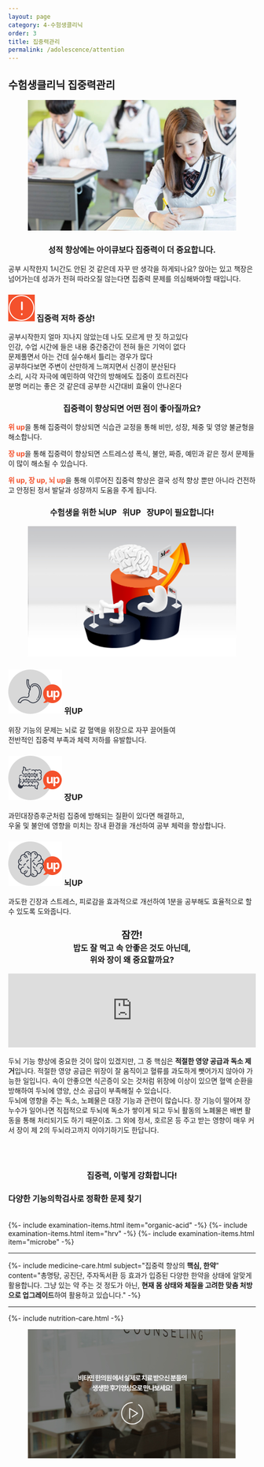 ```yaml
---
layout: page
category: 4-수험생클리닉
order: 3
title: 집중력관리
permalink: /adolescence/attention
---
```


<h2 class="content-heading">
  <strong>수험생클리닉</strong> 집중력관리
</h2>

<figure>
  <img src="/assets/20190626092505.jpg" alt="">
</figure>

<h3 style="text-align:center">성적 향상에는 아이큐보다 집중력이 더 중요합니다.</h3>
<p>공부 시작한지 1시간도 안된 것 같은데 자꾸 딴 생각을 하게되나요? 앉아는 있고 책장은 넘어가는데 성과가 전혀 따라오질 않는다면 집중력 문제를 의심해봐야할 때입니다.</p>

<div class="content-caution">
  <h3>
    <img src="/assets/icon-warning.svg" alt="">
    집중력 저하 증상!
  </h3>
  <p>
    공부시작한지 얼마 지나지 않았는데 나도 모르게 딴 짓 하고있다<br>
    인강, 수업 시간에 들은 내용 중간중간이 전혀 들은 기억이 없다<br>
    문제풀면서 아는 건데 실수해서 틀리는 경우가 많다<br>
    공부하다보면 주변이 산만하게 느껴지면서 신경이 분산된다<br>
    소리, 시각 자극에 예민하여 약간의 방해에도 집중이 흐트러진다<br>
    분명 머리는 좋은 것 같은데 공부한 시간대비 효율이 안나온다
  </p>
</div>

<h3 style="text-align:center">집중력이 향상되면 어떤 점이 좋아질까요?</h3>
<p><strong style="color:#f4512c">위 up</strong>을 통해 집중력이 향상되면 식습관 교정을 통해 비만, 성장, 체중 및 영양 불균형을 해소합니다.</p>
<p><strong style="color:#f4512c">장 up</strong>을 통해 집중력이 향상되면 스트레스성 폭식, 불안, 짜증, 예민과 같은 정서 문제들이 많이 해소될 수 있습니다.</p>
<p><strong style="color:#f4512c">위 up, 장 up, 뇌 up</strong>을 통해 이루어진 집중력 향상은 결국 성적 향상 뿐만 아니라 건전하고 안정된 정서 발달과 성장까지 도움을 주게 됩니다.</p>

<h3 style="text-align:center">수험생을 위한 <strong>뇌UP &nbsp; 위UP &nbsp; 장UP</strong>이 필요합니다!</h3>
<figure>
  <img src="/assets/img-podium-brain.jpg" alt="">
</figure>
<div class="content-iconcard">
  <h3>
    <img src="/assets/icon-up-stomach.svg" alt="">
    위UP
  </h3>
  <p>위장 기능의 문제는 뇌로 갈 혈액을 위장으로 자꾸 끌어들여<br> 전반적인 집중력 부족과 체력 저하를 유발합니다.</p>
</div>
<div class="content-iconcard">
  <h3>
    <img src="/assets/icon-up-bowels.svg" alt="">
    장UP
  </h3>
  <p>과민대장증후군처럼 집중에 방해되는 질환이 있다면 해결하고,<br>우울 및 불안에 영향을 미치는 장내 환경을 개선하여 공부 체력을 향상합니다.</p>
</div>
<div class="content-iconcard">
  <h3>
    <img src="/assets/icon-up-brain.svg" alt="">
    뇌UP
  </h3>
  <p>과도한 긴장과 스트레스, 피로감을 효과적으로 개선하여 1분을 공부해도 효율적으로 할 수 있도록 도와줍니다.</p>
</div>

<h3 style="text-align:center">
  <big>잠깐!</big><br>
  밥도 잘 먹고 속 안좋은 것도 아닌데,<br>위와 장이 왜 중요할까요?
</h3>
<iframe width="100%" src="https://www.youtube.com/embed/u7IgK6yqfG8" frameborder="0" allow="accelerometer; autoplay; encrypted-media; gyroscope; picture-in-picture" allowfullscreen></iframe>
<p>두뇌 기능 향상에 중요한 것이 많이 있겠지만, 그 중 핵심은 <strong>적절한 영양 공급과 독소 제거</strong>입니다. 적절한 영양 공급은 위장이 잘 움직이고 혈류를 과도하게 뺏어가지 않아야 가능한 일입니다. 속이 안좋으면 식곤증이 오는 것처럼 위장에 이상이 있으면 혈액 순환을 방해하여 두뇌에 영양, 산소 공급이 부족해질 수 있습니다.<br>
두뇌에 영향을 주는 독소, 노폐물은 대장 기능과 관련이 많습니다. 장 기능이 떨어져 장누수가 일어나면 직접적으로 두뇌에 독소가 쌓이게 되고 두뇌 활동의 노폐물은 배변 활동을 통해 처리되기도 하기 때문이죠. 그 외에 정서, 호르몬 등 주고 받는 영향이 매우 커서 장이 제 2의 두뇌라고까지 이야기하기도 한답니다.
</p>

<br><br>
<h3 style="text-align:center">집중력, 이렇게 강화합니다!</h3>
<h3><strong>다양한 기능의학검사</strong>로 정확한 문제 찾기</h3><br>
{%- include examination-items.html item="organic-acid" -%}
{%- include examination-items.html item="hrv" -%}
{%- include examination-items.html item="microbe" -%}

<hr>

{%- include medicine-care.html subject="집중력 향상의 <strong>핵심, 한약</strong>" content="총명탕, 공진단, 주자독서환 등 효과가 입증된 다양한 한약을 상태에 알맞게 활용합니다. 그냥 있는 약 주는 것 정도가 아닌, <strong>현재 몸 상태와 체질을 고려한 맞춤 처방으로 업그레이드</strong>하여 활용하고 있습니다." -%}

<hr>

{%- include nutrition-care.html -%}

<figure>
  <a href="/about/review">
    <img src="/assets/img-goreview.jpg" alt="치료 후기와 사례 보기">
  </a>
</figure>
